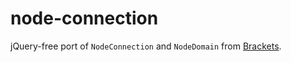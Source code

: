 node-connection
===============
jQuery-free port of `NodeConnection` and `NodeDomain` from [Brackets](https://github.com/adobe/brackets).
